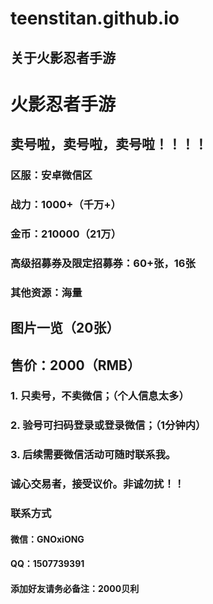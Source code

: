 # teenstitan.github.io

## 关于火影忍者手游


# 火影忍者手游
## 卖号啦，卖号啦，卖号啦！！！！

### 区服：安卓微信区
### 战力：1000+（千万+）
### 金币：210000（21万）
### 高级招募券及限定招募券：60+张，16张
### 其他资源：海量
   
   
## 图片一览（20张）


## 售价：2000（RMB）
### 1. 只卖号，不卖微信；（个人信息太多）
### 2. 验号可扫码登录或登录微信；（1分钟内）
### 3. 后续需要微信活动可随时联系我。

### 诚心交易者，接受议价。非诚勿扰！！
    
### 联系方式
#### 微信：GNOxiONG
#### QQ：1507739391
#### 添加好友请务必备注：2000贝利
